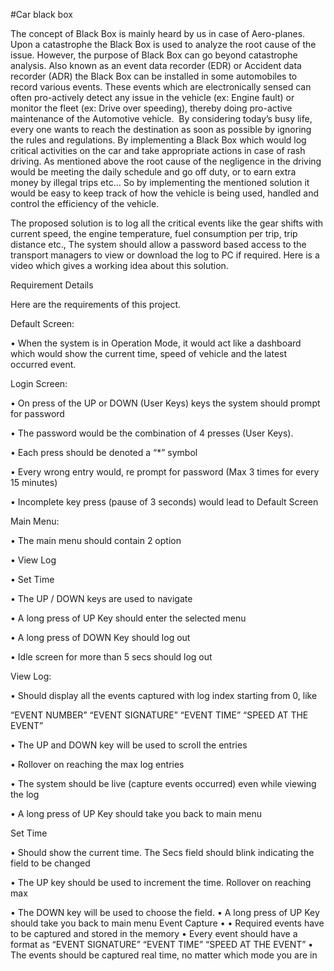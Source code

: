 ﻿#Car black box

The concept of Black Box is mainly heard by us in case of Aero-planes. Upon a catastrophe the Black Box is used to analyze the root cause of the issue. However, the purpose of Black Box can go beyond catastrophe analysis. Also known as an event data recorder (EDR) or Accident data recorder (ADR) the Black Box can be installed in some automobiles to record various events. These events which are electronically sensed can often pro-actively detect any issue in the vehicle (ex: Engine fault) or monitor the fleet (ex: Drive over speeding), thereby doing pro-active maintenance of the Automotive vehicle. 
By considering today’s busy life, every one wants to reach the destination as soon as possible by ignoring the rules and regulations. By implementing a Black Box which would log critical activities on the car and take appropriate actions in case of rash driving. As mentioned above the root cause of the negligence in the driving would be meeting the daily schedule and go off duty, or to earn extra money by illegal trips etc… So by implementing the mentioned solution it would be easy to keep track of how the vehicle is being used, handled and control the efficiency of the vehicle.

The proposed solution is to log all the critical events like the gear shifts with current speed, the engine temperature, fuel consumption per trip, trip distance etc., The system should allow a password based access to the transport managers to view or download the log to PC if required. Here is a video which gives a working idea about this solution.



Requirement Details

Here are the requirements of this project. 

Default Screen:

• When the system is in Operation Mode, it would act like a dashboard which would show the current time, speed of vehicle and the latest occurred event.

Login Screen:

• On press of the UP or DOWN (User Keys) keys the system should prompt for password

• The password would be the combination of 4 presses (User Keys).

• Each press should be denoted a “*” symbol

• Every wrong entry would, re prompt for password (Max 3 times for every 15 minutes)

• Incomplete key press (pause of 3 seconds) would lead to Default Screen

Main Menu:

• The main menu should contain 2 option

• View Log

• Set Time

• The UP / DOWN keys are used to navigate

• A long press of UP Key should enter the selected menu

• A long press of DOWN Key should log out

• Idle screen for more than 5 secs should log out

View Log:

• Should display all the events captured with log index starting from 0, like

“EVENT NUMBER” “EVENT SIGNATURE” “EVENT TIME” “SPEED AT THE EVENT”

• The UP and DOWN key will be used to scroll the entries

• Rollover on reaching the max log entries

• The system should be live (capture events occurred) even while viewing the log

• A long press of UP Key should take you back to main menu

Set Time

• Should show the current time. The Secs field should blink indicating the field to be changed

• The UP key should be used to increment the time. Rollover on reaching max

• The DOWN key will be used to choose the field.
• A long press of UP Key should take you back to main menu
Event Capture
• 
• Required events have to be captured and stored in the memory
• Every event should have a format as
“EVENT SIGNATURE” “EVENT TIME” “SPEED AT THE EVENT”
• The events should be captured real time, no matter which mode you are in


